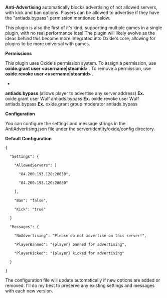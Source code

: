 **Anti-Advertising** automatically blocks advertising of not allowed servers, with kick and ban options. Players can be allowed to advertise if they have the "antiads.bypass" permission mentioned below.


This plugin is also the first of it's kind, supporting multiple games in a single plugin, with no real performance loss! The plugin will likely evolve as the ideas behind this become more integrated into Oxide's core, allowing for plugins to be more universal with games.

**Permissions**

This plugin uses Oxide's permission system. To assign a permission, use **oxide.grant user <username|steamid> <permission>**. To remove a permission, use **oxide.revoke user <username|steamid> <permission>**.


* 
**antiads.bypass** (allows player to advertise any server address)
**Ex.** oxide.grant user Wulf antiads.bypass
**Ex.** oxide.revoke user Wulf antiads.bypass
**Ex.** oxide.grant group moderator antiads.bypass


**Configuration**

You can configure the settings and message strings in the AntiAdvertising.json file under the server/identity/oxide/config directory.

**Default Configuration**

````
{

  "Settings": {

    "AllowedServers": [

      "84.200.193.120:28030",

      "84.200.193.120:28080"

    ],

    "Ban": "false",

    "Kick": "true"

  }

  "Messages": {

    "NoAdvertising": "Please do not advertise on this server!",

    "PlayerBanned": "{player} banned for advertising",

    "PlayerKicked": "{player} kicked for advertising"

  }

}
````

The configuration file will update automatically if new options are added or removed. I'll do my best to preserve any existing settings and messages with each new version.